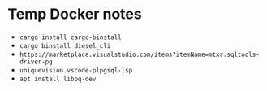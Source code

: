 # Temp Docker notes

- `cargo install cargo-binstall`
- `cargo binstall diesel_cli`
- `https://marketplace.visualstudio.com/items?itemName=mtxr.sqltools-driver-pg`
- `uniquevision.vscode-plpgsql-lsp`
- `apt install libpq-dev`
